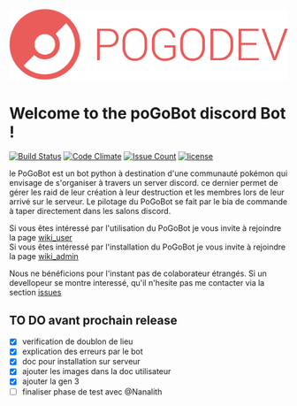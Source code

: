 [![POGODEV](https://github.com/pogodevorg/assets/blob/master/public/img/logo-github.png?raw=true)](https://pogodev.org)

# Welcome to the poGoBot discord Bot !
[![Build Status](https://travis-ci.org/12rambau/poGoBot.svg?branch=master)](https://travis-ci.org/12rambau/poGoBot) [![Code Climate](https://codeclimate.com/github/12rambau/poGoBot/badges/gpa.svg)](https://codeclimate.com/github/12rambau/poGoBot) [![Issue Count](https://codeclimate.com/github/12rambau/poGoBot/badges/issue_count.svg)](https://codeclimate.com/github/12rambau/poGoBot) [![license](https://img.shields.io/github/license/12rambau/poGoBot.svg?maxAge=2592000?style=flat-square)](https://github.com/12rambau/poGoBot/LICENSE)

le PoGoBot est un bot python à destination d'une communauté pokémon qui envisage de s'organiser à travers un server discord. ce dernier permet de gérer les raid de leur création à leur destruction et les membres lors de leur arrivé sur le serveur. Le pilotage du PoGoBot se fait par le bia de commande à taper directement dans les salons discord.  

Si vous êtes intéressé par l'utilisation du PoGoBot je vous invite à rejoindre la page [wiki_user](https://github.com/12rambau/poGoBot/wiki/wiki_user)  
Si vous êtes intéressé par l'installation du PoGoBot je vous invite à rejoindre la page [wiki_admin](https://github.com/12rambau/poGoBot/wiki/wip)  

Nous ne bénéficions pour l'instant pas de colaborateur étrangés. Si un devellopeur se montre interessé, qu'il n'hesite pas me contacter via la section [issues](https://github.com/12rambau/poGoBot/issues)

## TO DO avant prochain release
- [x] verification de doublon de lieu  
- [x] explication des erreurs par le bot  
- [x] doc pour installation sur serveur
- [x] ajouter les images dans la doc utilisateur
- [x] ajouter la gen 3
- [ ] finaliser phase de test avec @Nanalith
